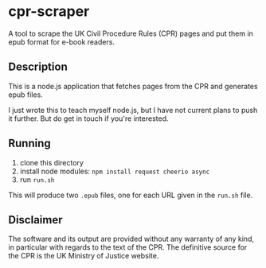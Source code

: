 cpr-scraper
===========

A tool to scrape the UK Civil Procedure Rules (CPR) pages and put them in epub format for e-book readers.

## Description

This is a node.js application that fetches pages from the CPR and
generates epub files.

I just wrote this to teach myself node.js, but I have not current plans to push it further. But do get in touch if you're interested.


## Running

1. clone this directory
2. install node modules: `npm install request cheerio async`
3. run `run.sh`

This will produce two `.epub` files, one for each URL given in the `run.sh` file.



## Disclaimer

The software and its output are provided without any warranty of any kind, in particular with regards to the text of the CPR. The definitive source for the CPR is the UK Ministry of Justice website.
